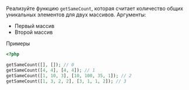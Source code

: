 Реализуйте функцию `getSameCount`, которая считает количество общих уникальных элементов для двух массивов. Аргументы:

   - Первый массив
   - Второй массив

Примеры

```php
<?php

getSameCount([], []); // 0
getSameCount([4, 4], [4, 4]); // 1
getSameCount([1, 10, 3], [10, 100, 35, 1]); // 2
getSameCount([1, 3, 2, 2], [3, 1, 1, 2]); // 3
```
